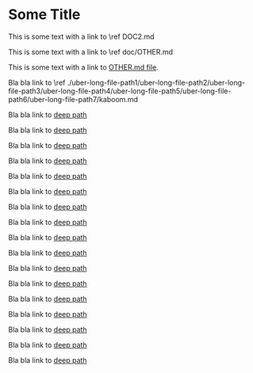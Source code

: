 # Some Title

This is some text with a link to \ref DOC2.md

This is some text with a link to \ref doc/OTHER.md


This is some text with a link to [OTHER.md file](doc/OTHER.md).


Bla bla link to \ref ./uber-long-file-path1/uber-long-file-path2/uber-long-file-path3/uber-long-file-path4/uber-long-file-path5/uber-long-file-path6/uber-long-file-path7/kaboom.md


Bla bla link to [deep path](./uber-long-file-path1/kaboom.md)

Bla bla link to [deep path](./uber-long-file-path1/uber-long-file-path2/kaboom.md)

Bla bla link to [deep path](./uber-long-file-path1/uber-long-file-path2/uber-long-file-path3/kaboom.md)

Bla bla link to [deep path](./uber-long-file-path1/uber-long-file-path2/uber-long-file-path3/uber-long-file-path4/kaboom.md)

Bla bla link to [deep path](./uber-long-file-path1/uber-long-file-path2/uber-long-file-path3/uber-long-file-path4/uber-long-file-path5/kaboom.md)

Bla bla link to [deep path](./uber-long-file-path1/uber-long-file-path2/uber-long-file-path3/uber-long-file-path4/uber-long-file-path5/uber-long-file-path6/kaboom.md)

Bla bla link to [deep path](./uber-long-file-path1/uber-long-file-path2/uber-long-file-path3/uber-long-file-path4/uber-long-file-path5/uber-long-file-path6/uber-long-file-path7/kaboom.md)

Bla bla link to [deep path](./uber-long-file-path1/uber-long-file-path2/uber-long-file-path3/uber-long-file-path4/uber-long-file-path5/uber-long-file-path6/uber-long-file-path7/uber-long-file-path-X-0/kaboom.md)

Bla bla link to [deep path](./uber-long-file-path1/uber-long-file-path2/uber-long-file-path3/uber-long-file-path4/uber-long-file-path5/uber-long-file-path6/uber-long-file-path7/uber-long-file-path-X-0/uber-long-file-path-X-1/kaboom.md)

Bla bla link to [deep path](./uber-long-file-path1/uber-long-file-path2/uber-long-file-path3/uber-long-file-path4/uber-long-file-path5/uber-long-file-path6/uber-long-file-path7/uber-long-file-path-X-0/uber-long-file-path-X-1/uber-long-file-path-X-2/kaboom.md)

Bla bla link to [deep path](./uber-long-file-path1/uber-long-file-path2/uber-long-file-path3/uber-long-file-path4/uber-long-file-path5/uber-long-file-path6/uber-long-file-path7/uber-long-file-path-X-0/uber-long-file-path-X-1/uber-long-file-path-X-2/uber-long-file-path-X-3/kaboom.md)

Bla bla link to [deep path](./uber-long-file-path1/uber-long-file-path2/uber-long-file-path3/uber-long-file-path4/uber-long-file-path5/uber-long-file-path6/uber-long-file-path7/uber-long-file-path-X-0/uber-long-file-path-X-1/uber-long-file-path-X-2/uber-long-file-path-X-3/uber-long-file-path-X-4/kaboom.md)

Bla bla link to [deep path](./uber-long-file-path1/uber-long-file-path2/uber-long-file-path3/uber-long-file-path4/uber-long-file-path5/uber-long-file-path6/uber-long-file-path7/uber-long-file-path-X-0/uber-long-file-path-X-1/uber-long-file-path-X-2/uber-long-file-path-X-3/uber-long-file-path-X-4/uber-long-file-path-X-5/kaboom.md)

Bla bla link to [deep path](./uber-long-file-path1/uber-long-file-path2/uber-long-file-path3/uber-long-file-path4/uber-long-file-path5/uber-long-file-path6/uber-long-file-path7/uber-long-file-path-X-0/uber-long-file-path-X-1/uber-long-file-path-X-2/uber-long-file-path-X-3/uber-long-file-path-X-4/uber-long-file-path-X-5/uber-long-file-path-X-6/kaboom.md)

Bla bla link to [deep path](./uber-long-file-path1/uber-long-file-path2/uber-long-file-path3/uber-long-file-path4/uber-long-file-path5/uber-long-file-path6/uber-long-file-path7/uber-long-file-path-X-0/uber-long-file-path-X-1/uber-long-file-path-X-2/uber-long-file-path-X-3/uber-long-file-path-X-4/uber-long-file-path-X-5/uber-long-file-path-X-6/uber-long-file-path-X-7/kaboom.md)

Bla bla link to [deep path](./uber-long-file-path1/uber-long-file-path2/uber-long-file-path3/uber-long-file-path4/uber-long-file-path5/uber-long-file-path6/uber-long-file-path7/uber-long-file-path-X-0/uber-long-file-path-X-1/uber-long-file-path-X-2/uber-long-file-path-X-3/uber-long-file-path-X-4/uber-long-file-path-X-5/uber-long-file-path-X-6/uber-long-file-path-X-7/uber-long-file-path-X-8/kaboom.md)

Bla bla link to [deep path](./uber-long-file-path1/uber-long-file-path2/uber-long-file-path3/uber-long-file-path4/uber-long-file-path5/uber-long-file-path6/uber-long-file-path7/uber-long-file-path-X-0/uber-long-file-path-X-1/uber-long-file-path-X-2/uber-long-file-path-X-3/uber-long-file-path-X-4/uber-long-file-path-X-5/uber-long-file-path-X-6/uber-long-file-path-X-7/uber-long-file-path-X-8/uber-long-file-path-X-9/kaboom.md)
